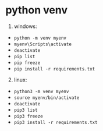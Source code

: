 # python venv
1. windows:
- `python -m venv myenv`
- `myenv\Scripts\activate`
- `deactivate`
- `pip list`
- `pip freeze` 
- `pip install -r requirements.txt`

2. linux:
- `python3 -m venv myenv`
- `source myenv/bin/activate`
- `deactivate`
- `pip3 list`
- `pip3 freeze`
- `pip3 install -r requirements.txt`